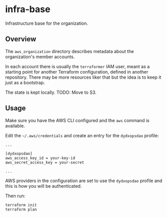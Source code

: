 # infra-base
Infrastructure base for the organization.

## Overview

The `aws_organization` directory describes metadata about the organization's member accounts.

In each account there is usually the `terraformer` IAM user, meant as a starting point for another
Terraform configuration, defined in another repository. There may be more resources liker that but
the idea is to keep it just as a bootstrap.

The state is kept locally. TODO: Move to S3.

## Usage

Make sure you have the AWS CLI configured and the `aws` command is available.

Edit the `~/.aws/credentials` and create an entry for the `dydxopsdao` profile:

```
...

[dydxopsdao]
aws_access_key_id = your-key-id
aws_secret_access_key = your-secret

...
```

AWS providers in the configuration are set to use the `dydxopsdao` profile and this is how you will be authenticated.

Then run:

```
terraform init
terraform plan
```
